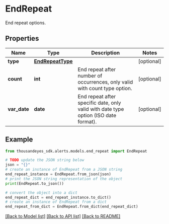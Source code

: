 # EndRepeat

End repeat options.

## Properties

Name | Type | Description | Notes
------------ | ------------- | ------------- | -------------
**type** | [**EndRepeatType**](EndRepeatType.md) |  | [optional] 
**count** | **int** | End repeat after number of occurrences, only valid with count type option. | [optional] 
**var_date** | **date** | End repeat after specific date, only valid with date type option (ISO date format). | [optional] 

## Example

```python
from thousandeyes_sdk.alerts.models.end_repeat import EndRepeat

# TODO update the JSON string below
json = "{}"
# create an instance of EndRepeat from a JSON string
end_repeat_instance = EndRepeat.from_json(json)
# print the JSON string representation of the object
print(EndRepeat.to_json())

# convert the object into a dict
end_repeat_dict = end_repeat_instance.to_dict()
# create an instance of EndRepeat from a dict
end_repeat_from_dict = EndRepeat.from_dict(end_repeat_dict)
```
[[Back to Model list]](../README.md#documentation-for-models) [[Back to API list]](../README.md#documentation-for-api-endpoints) [[Back to README]](../README.md)


